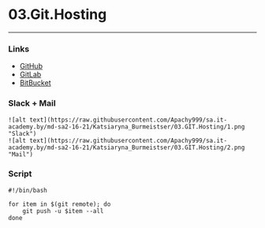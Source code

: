   # 03.Git.Hosting
  ---
  ### Links 

  + [GitHub](https://github.com/Apachy999/Demo_GGB)
  + [GitLab](https://gitlab.com/apachy999/demo_ggb)
  + [BitBucket](https://bitbucket.org/Apachy/demo_ggb)
  

  ### Slack + Mail
  
    ![alt text](https://raw.githubusercontent.com/Apachy999/sa.it-academy.by/md-sa2-16-21/Katsiaryna_Burmeistser/03.GIT.Hosting/1.png "Slack")
	![alt text](https://raw.githubusercontent.com/Apachy999/sa.it-academy.by/md-sa2-16-21/Katsiaryna_Burmeistser/03.GIT.Hosting/2.png "Mail")
	

  
  ### Script
  
  ```
  #!/bin/bash

  for item in $(git remote); do
      git push -u $item --all
  done

  ```




